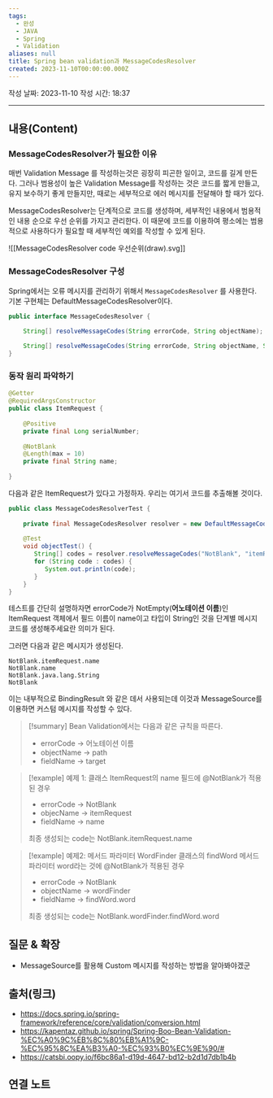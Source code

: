 ```yaml
---
tags:
  - 완성
  - JAVA
  - Spring
  - Validation
aliases: null
title: Spring bean validation과 MessageCodesResolver
created: 2023-11-10T00:00:00.000Z
---
```

작성 날짜: 2023-11-10
작성 시간: 18:37


----
## 내용(Content)

### MessageCodesResolver가 필요한 이유

매번 Validation Message 를 작성하는것은 굉장히 피곤한 일이고, 코드를 길게 만든다. 그러나 범용성이 높은 Validation Message를 작성하는 것은 코드를 짧게 만들고, 유지 보수하기 좋게 만들지만, 때로는 세부적으로 에러 메시지를 전달해야 할 때가 있다.

MessageCodesResolver는 단계적으로 코드를 생성하며, 세부적인 내용에서 범용적인 내용 순으로 우선 순위를 가지고 관리한다. 이 때문에 코드를 이용하여 평소에는 범용적으로 사용하다가 필요할 때 세부적인 예외를 작성할 수 있게 된다.

![[MessageCodesResolver code 우선순위(draw).svg]]

### MessageCodesResolver 구성
Spring에서는 오류 메시지를 관리하기 위해서 `MessageCodesResolver` 를 사용한다. 기본 구현체는 DefaultMessageCodesResolver이다.

```java
public interface MessageCodesResolver {  

	String[] resolveMessageCodes(String errorCode, String objectName);  
  
	String[] resolveMessageCodes(String errorCode, String objectName, String field, @Nullable Class<?> fieldType);   
}
```



### 동작 원리 파악하기

```java
@Getter  
@RequiredArgsConstructor  
public class ItemRequest {  
  
    @Positive  
    private final Long serialNumber;  
  
    @NotBlank  
    @Length(max = 10)  
    private final String name;  
  
}
```

다음과 같은 ItemRequest가 있다고 가정하자. 우리는 여기서 코드를 추출해볼 것이다.

```java
public class MessageCodesResolverTest {  
  
    private final MessageCodesResolver resolver = new DefaultMessageCodesResolver();  
  
    @Test  
    void objectTest() {  
       String[] codes = resolver.resolveMessageCodes("NotBlank", "itemRequest", "name", String.class);  
       for (String code : codes) {  
          System.out.println(code);  
       }  
    }  
}
```

테스트를 간단히 설명하자면 errorCode가 NotEmpty(**어노테이션 이름**)인 ItemRequest 객체에서 필드 이름이 name이고 타입이 String인 것을 단계별 메시지 코드를 생성해주세요란 의미가 된다.

그러면 다음과 같은 메시지가 생성된다.

```text
NotBlank.itemRequest.name
NotBlank.name
NotBlank.java.lang.String
NotBlank
```


이는 내부적으로 BindingResult 와 같은 데서 사용되는데 이것과 MessageSource를 이용하면 커스텀 메시지를 작성할 수 있다.


>[!summary]
>Bean Validation에서는 다음과 같은 규칙을 따른다.
>- errorCode -> 어노테이션 이름
>- objectName -> path
>- fieldName -> target

>[!example] 예제 1: 클래스
>ItemRequest의 name 필드에 @NotBlank가 적용된 경우
>- errorCode -> NotBlank
>- objecName -> itemRequest
>- fieldName -> name
>
>최종 생성되는 code는 NotBlank.itemRequest.name

>[!example] 예제2: 메서드 파라미터
> WordFinder 클래스의 findWord 메서드 파라미터 word라는 것에 @NotBlank가 적용된 경우
>- errorCode -> NotBlank
>- objectName -> wordFinder
>- fieldName -> findWord.word
>
>최종 생성되는 code는 NotBlank.wordFinder.findWord.word








## 질문 & 확장

- MessageSource를 활용해 Custom 메시지를 작성하는 방법을 알아봐야겠군

## 출처(링크)
- https://docs.spring.io/spring-framework/reference/core/validation/conversion.html
- https://kapentaz.github.io/spring/Spring-Boo-Bean-Validation-%EC%A0%9C%EB%8C%80%EB%A1%9C-%EC%95%8C%EA%B3%A0-%EC%93%B0%EC%9E%90/#
- https://catsbi.oopy.io/f6bc86a1-d19d-4647-bd12-b2d1d7db1b4b
## 연결 노트










